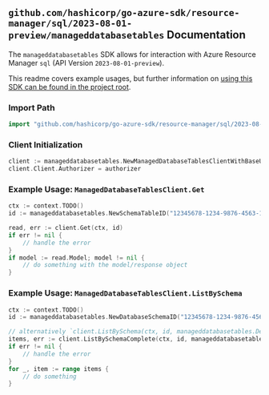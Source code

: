 
## `github.com/hashicorp/go-azure-sdk/resource-manager/sql/2023-08-01-preview/manageddatabasetables` Documentation

The `manageddatabasetables` SDK allows for interaction with Azure Resource Manager `sql` (API Version `2023-08-01-preview`).

This readme covers example usages, but further information on [using this SDK can be found in the project root](https://github.com/hashicorp/go-azure-sdk/tree/main/docs).

### Import Path

```go
import "github.com/hashicorp/go-azure-sdk/resource-manager/sql/2023-08-01-preview/manageddatabasetables"
```


### Client Initialization

```go
client := manageddatabasetables.NewManagedDatabaseTablesClientWithBaseURI("https://management.azure.com")
client.Client.Authorizer = authorizer
```


### Example Usage: `ManagedDatabaseTablesClient.Get`

```go
ctx := context.TODO()
id := manageddatabasetables.NewSchemaTableID("12345678-1234-9876-4563-123456789012", "example-resource-group", "managedInstanceValue", "databaseValue", "schemaValue", "tableValue")

read, err := client.Get(ctx, id)
if err != nil {
	// handle the error
}
if model := read.Model; model != nil {
	// do something with the model/response object
}
```


### Example Usage: `ManagedDatabaseTablesClient.ListBySchema`

```go
ctx := context.TODO()
id := manageddatabasetables.NewDatabaseSchemaID("12345678-1234-9876-4563-123456789012", "example-resource-group", "managedInstanceValue", "databaseValue", "schemaValue")

// alternatively `client.ListBySchema(ctx, id, manageddatabasetables.DefaultListBySchemaOperationOptions())` can be used to do batched pagination
items, err := client.ListBySchemaComplete(ctx, id, manageddatabasetables.DefaultListBySchemaOperationOptions())
if err != nil {
	// handle the error
}
for _, item := range items {
	// do something
}
```
